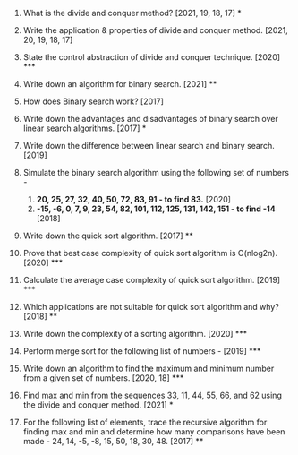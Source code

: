 1. What is the divide and conquer method? [2021, 19, 18, 17] *
2. Write the application & properties of divide and conquer method. [2021, 20, 19, 18, 17]
3. State the control abstraction of divide and conquer technique. [2020] ***

4. Write down an algorithm for binary search. [2021] **
5. How does Binary search work? [2017]
6. Write down the advantages and disadvantages of binary search over linear search algorithms. [2017] *
7. Write down the difference between linear search and binary search. [2019]
8. Simulate the binary search algorithm using the following set of numbers -
	1. **20, 25, 27, 32, 40, 50, 72, 83, 91 - to find 83.** [2020] 
	2. **-15, -6, 0, 7, 9, 23, 54, 82, 101, 112, 125, 131, 142, 151 - to find -14** [2018]

9. Write down the quick sort algorithm. [2017] **
10. Prove that best case complexity of quick sort algorithm is O(nlog2n). [2020] ***        
11. Calculate the average case complexity of quick sort algorithm. [2019] ***
12. Which applications are not suitable for quick sort algorithm and why? [2018] **          

13. Write down the complexity of a sorting algorithm. [2020] ***
14. Perform merge sort for the following list of numbers - [2019] ***	
 
15. Write down  an algorithm to find the maximum and minimum number from a given set of numbers.  [2020, 18] ***
16. Find max and min from the sequences 33, 11, 44, 55, 66, and 62 using the divide and conquer method. [2021] *
17. For the following list of elements, trace the recursive algorithm for finding max and min and determine how many comparisons have been made - 24, 14, -5, -8, 15, 50, 18, 30, 48. [2017] **